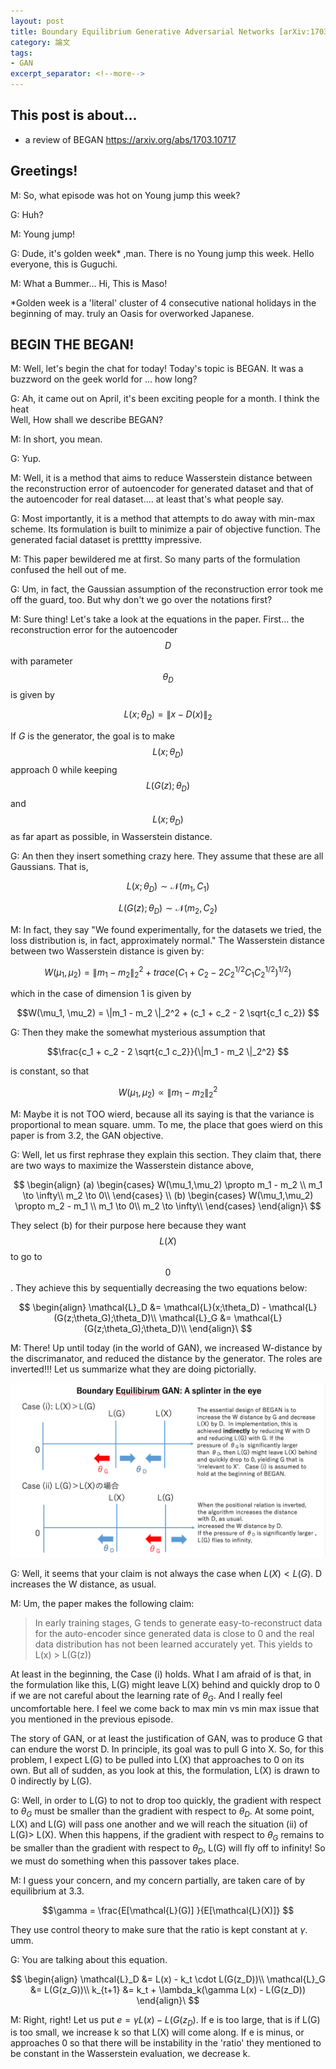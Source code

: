 ```yaml
---
layout: post
title: Boundary Equilibrium Generative Adversarial Networks [arXiv:1703.10717]
category: 論文
tags:
- GAN
excerpt_separator: <!--more-->
---
```


## This post is about... 
- a review of BEGAN https://arxiv.org/abs/1703.10717
<!--more-->
 
## Greetings! 

M: So, what episode was hot on Young jump this week? 

G: Huh?

M: Young jump!

G: Dude, it's golden week* ,man. There is no Young jump this week.  Hello everyone, this is Guguchi.

M: What a Bummer...  Hi, This is Maso!

*Golden week is a 'literal' cluster of 4 consecutive national holidays in the beginning of may. 
truly an Oasis for overworked Japanese. 

## BEGIN THE BEGAN! 

M: Well, let's begin the chat for today! Today's topic is BEGAN. It was a buzzword on the geek world for 
... how long? 

G: Ah, it came out on April, it's been exciting people for a month. I think the heat  
Well, How shall we describe BEGAN? 

M: In short, you mean. 

G: Yup.

M: Well, it is a method that aims to reduce Wasserstein distance between the reconstruction error of autoencoder for generated dataset and that of the autoencoder for real dataset.... at least that's what people say. 

G: Most importantly, it is a method that attempts to do away with min-max scheme. Its formulation is built to minimize a pair of objective function. The generated facial dataset is pretttty impressive. 

M: This paper bewildered me at first. So many parts of the formulation confused the hell out of me. 

G: Um, in fact, the Gaussian assumption of the reconstruction error took me off the guard, too. But why don't we go over the notations first? 
 
M: Sure thing!  Let's take a look at the equations in the paper.  First... the reconstruction error for the 
autoencoder $$D$$ with parameter $$\theta_D$$  is  given by 

$$ L(x; \theta_D) = \|x - D(x)\|_2$$ 

If $G$ is the generator, the goal is to make $$L(x; \theta_D)$$ approach 0 while keeping  $$ L(G(z); \theta_D) $$ and $$L(x; \theta_D)$$ as far apart as possible, in Wasserstein distance.

G: An then they insert something crazy here.  They assume that these are all Gaussians.  That is, 

$$ L(x; \theta_D) \sim  \mathcal{N}(m_1 , C_1) $$ 

$$ L(G(z) ; \theta_D) \sim  \mathcal{N}(m_2 , C_2) $$ 


M: In fact, they say "We found experimentally, for the datasets we tried, the loss distribution is, in fact, approximately normal."  The Wasserstein distance between two Wasserstein distance is given by:

$$W(\mu_1, \mu_2) = \|m_1 - m_2 \|_2^2  + trace(C_1 + C_2 - 2C_2^{1/2} C_1 C_2^{1/2})^{1/2}) $$ 

which in the case of dimension 1 is given by 


$$W(\mu_1, \mu_2) = \|m_1 - m_2 \|_2^2  + (c_1 + c_2 - 2 \sqrt{c_1 c_2})  $$ 

G: Then they make the somewhat mysterious assumption that 

$$\frac{c_1 + c_2 - 2 \sqrt{c_1 c_2}}{\|m_1 - m_2 \|_2^2}  $$ 

is constant, so that 

$$ W(\mu_1, \mu_2) \propto \|m_1 - m_2 \|_2^2$$ 


M: Maybe it is not TOO wierd, because all its saying is that the variance is proportional to mean square. 
umm. To me, the place that goes wierd on this paper is from 3.2, the GAN objective. 

G: Well, let us first rephrase they explain this section. They claim that,  there are two ways to maximize the Wasserstein distance above,


$$
  \begin{align}
    (a) \begin{cases}
      W(\mu_1,\mu_2) \propto m_1 - m_2 \\
      m_1 \to \infty\\
      m_2 \to 0\\
    \end{cases} \\
    (b) \begin{cases}
      W(\mu_1,\mu_2) \propto m_2 - m_1 \\
      m_1 \to 0\\
      m_2 \to \infty\\
    \end{cases}
  \end{align}\
$$

They select (b) for their purpose here because they want $$L(X)$$ to go to $$0$$.  They achieve this 
by sequentially decreasing the two equations below: 

$$
  \begin{align}
    \mathcal{L}_D &= \mathcal{L}(x;\theta_D) - \mathcal{L}(G(z;\theta_G);\theta_D)\\
    \mathcal{L}_G &= \mathcal{L}(G(z;\theta_G);\theta_D)\\
  \end{align}\
$$


M: There!  Up until today (in the world of GAN), we increased W-distance by the discrimanator, and reduced the distance by the generator. The roles are inverted!!! Let us summarize what they are doing pictorially. 

![image](/images/BEGANE.png)


G: Well, it seems that your claim is not always the case when $L(X) < L(G)$.  D increases the W distance, 
as usual. 

M: Um, the paper makes the following claim: 

> In early training stages, G tends to generate easy-to-reconstruct data for the auto-encoder since
> generated data is close to 0 and the real data distribution has not been learned accurately yet. This 
> yields to L(x) > L(G(z)) 

At least in the beginning, the Case (i) holds.  What I am  afraid of is that, in the formulation like this,
L(G) might leave L(X) behind and quickly drop to 0 if we are not careful about the learning rate of $\theta_G$.  And I really feel uncomfortable here. I feel we come back to max min vs min max issue that you 
mentioned in the previous episode. 

The story of GAN, or at least the justification of GAN, was to produce G that can endure the worst D. In principle, its goal was to pull G into X.  So, for this problem, I expect L(G) to be pulled into L(X) that approaches to 0 on its own. But all of sudden, as you look at this, the formulation, L(X) is drawn to 0 indirectly by L(G).     

G: Well, in order to L(G) to not to drop too quickly, the gradient with respect to $\theta_G$ must be smaller than the gradient with respect to $\theta_D$.  At some point, L(X) and L(G) will pass one another and we will reach the situation (ii) of L(G)> L(X).  When this happens, if the gradient with respect to $\theta_G$ remains to be smaller than the gradient with respect to $\theta_D$, L(G) will fly off to infinity! So we must do something when this passover takes place. 

M: I guess your concern, and my concern partially, are taken care of by equilibrium at 3.3. 

$$\gamma = \frac{E[\mathcal{L}(G)] }{E[\mathcal{L}(X)]}  $$ 

They use control theory to make sure that the ratio is kept constant at $\gamma$. umm. 

G: You are talking about this equation. 

$$
  \begin{align}
    \mathcal{L}_D &= L(x) - k_t \cdot L(G(z_D))\\
    \mathcal{L}_G &= L(G(z_G))\\
    k_{t+1} &= k_t + \lambda_k(\gamma L(x) - L(G(z_D))
  \end{align}\
$$

M: Right, right! Let us put  $e = \gamma L(x) - L(G(z_D)$. If e is too large, that is if L(G) is too small, we increase k so that L(X) will come along. If e is minus, or approaches 0 so that there will be instability in the 'ratio' they mentioned to be constant in the Wasserstein evaluation, we decrease k. 



